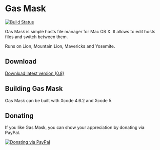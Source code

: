 # Gas Mask
[![Build Status](https://travis-ci.org/2ndalpha/gasmask.png?branch=0.9)](https://travis-ci.org/2ndalpha/gasmask)

Gas Mask is simple hosts file manager for Mac OS X.
It allows to edit hosts files and switch between them.

Runs on Lion, Mountain Lion, Mavericks and Yosemite.

## Download
[Download latest version (0.8)](http://gmask.clockwise.ee/files/gas_mask_0.8.zip)

## Building Gas Mask
Gas Mask can be built with Xcode 4.6.2 and Xcode 5.

## Donating
If you like Gas Mask, you can show your appreciation by donating via PayPal.

[![Donating via PayPal](https://www.paypal.com/en_US/i/btn/btn_donate_SM.gif)](https://www.paypal.com/cgi-bin/webscr?cmd=_donations&business=98JFC3MUF5Q44&lc=EE&item_name=Gas%20Mask%20Support&currency_code=USD&bn=PP%2dDonationsBF%3abtn_donate_SM%2egif%3aNonHostedGuest )
